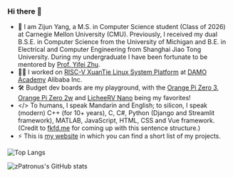 ### Hi there 👋

- 🔭 I am Zijun Yang, a M.S. in Computer Science student (Class of 2026) at Carnegie Mellon University (CMU). Previously, I received my dual B.S.E. in Computer Science from the University of Michigan and B.E. in Electrical and Computer Engineering from Shanghai Jiao Tong University. During my undergraduate I have been fortunate to be mentored by [Prof. Yifei Zhu](https://sites.gc.sjtu.edu.cn/yifei-zhu/).
- 👨‍💻 I worked on [RISC-V XuanTie Linux System Platform](https://www.xrvm.com/soft-tools/os/Linux) at [DAMO Academy](https://damo.alibaba.com/?language=en) Alibaba Inc.
- 🛠️ Budget dev boards are my playground, with the [Orange Pi Zero 3](http://www.orangepi.org/html/hardWare/computerAndMicrocontrollers/details/Orange-Pi-Zero-3.html), [Orange Pi Zero 2w](http://www.orangepi.org/html/hardWare/computerAndMicrocontrollers/details/Orange-Pi-Zero-2W.html) and [LicheeRV Nano](https://wiki.sipeed.com/hardware/en/lichee/RV_Nano/1_intro.html) being my favorites!
- </> To humans, I speak Mandarin and English; to silicon, I speak (modern) C++ (for 10+ years), C, C#, Python (Django and Streamlit framework), MATLAB, JavaScript, HTML, CSS and Vue framework. (Credit to [fkfd.me](https://fkfd.me/) for coming up with this sentence structure.)
- ⚡ This is [my website](https://zjyang.dev/) in which you can find a short list of my projects.

![Top Langs](https://github-readme-stats.vercel.app/api/top-langs/?username=zpatronus&layout=compact&theme=dark&hide=html)

![zPatronus's GitHub stats](https://github-readme-stats.vercel.app/api?username=zpatronus&count_private=true&show_icons=true&theme=dark)
